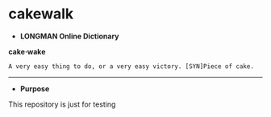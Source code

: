 # cakewalk

* **LONGMAN Online Dictionary**

**cake‧wake**
```
A very easy thing to do, or a very easy victory. [SYN]Piece of cake.
```
---
* **Purpose**

This repository is just for testing
